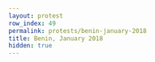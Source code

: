 ```yaml
---
layout: protest
row_index: 49
permalink: protests/benin-january-2018
title: Benin, January 2018
hidden: true
---
```

